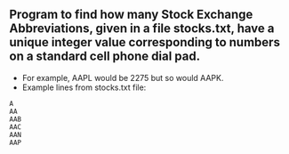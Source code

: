 ## Program to find how many Stock Exchange Abbreviations, given in a file stocks.txt, have a unique integer value corresponding to numbers on a standard cell phone dial pad.

* For example, AAPL would be 2275 but so would AAPK.
* Example lines from stocks.txt file:

```
A
AA
AAB
AAC
AAN
AAP
```

